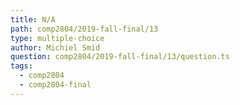 ```yaml
---
title: N/A
path: comp2804/2019-fall-final/13
type: multiple-choice
author: Michiel Smid
question: comp2804/2019-fall-final/13/question.ts
tags:
  - comp2804
  - comp2804-final
---
```


